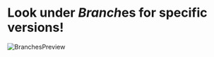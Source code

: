 # Look under *Branch*es for specific versions!
![BranchesPreview](https://github.com/fuzLabs/marsLingo/assets/147083702/2c87c9ce-3903-4b7b-9b0c-a31bb393fa2a)
